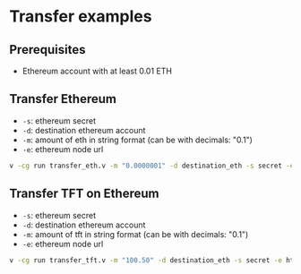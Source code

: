 # Transfer examples

## Prerequisites

- Ethereum account with at least 0.01 ETH

## Transfer Ethereum

- `-s`: ethereum secret
- `-d`: destination ethereum account
- `-m`: amount of eth in string format (can be with decimals: "0.1")
- `-e`: ethereum node url

```sh
v -cg run transfer_eth.v -m "0.0000001" -d destination_eth -s secret -e https://goerli.infura.io/v3/your_infura_key
```

## Transfer TFT on Ethereum

- `-s`: ethereum secret
- `-d`: destination ethereum account
- `-m`: amount of tft in string format (can be with decimals: "0.1")
- `-e`: ethereum node url

```sh
v -cg run transfer_tft.v -m "100.50" -d destination_eth -s secret -e https://goerli.infura.io/v3/your_infura_key
```